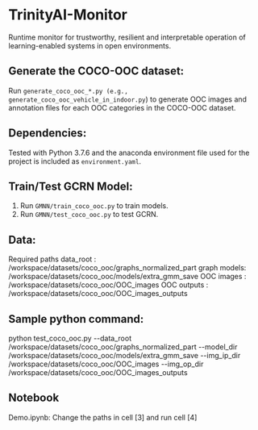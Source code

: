 # TrinityAI-Monitor
Runtime monitor for trustworthy, resilient and interpretable operation of learning-enabled systems in open environments.


## Generate the COCO-OOC dataset:
Run `generate_coco_ooc_*.py (e.g., generate_coco_ooc_vehicle_in_indoor.py`) to generate OOC images and annotation files for each OOC categories in the COCO-OOC dataset.

## Dependencies:
Tested with Python 3.7.6 and the anaconda environment file used for the project is included as `environment.yaml`.

## Train/Test GCRN Model: 

1. Run `GMNN/train_coco_ooc.py` to train models.
2. Run `GMNN/test_coco_ooc.py` to test GCRN.

## Data: 

Required paths
data_root   : /workspace/datasets/coco_ooc/graphs_normalized_part
graph models: /workspace/datasets/coco_ooc/models/extra_gmm_save
OOC images  : /workspace/datasets/coco_ooc/OOC_images
OOC outputs : /workspace/datasets/coco_ooc/OOC_images_outputs
 
## Sample python command:

python test_coco_ooc.py --data_root /workspace/datasets/coco_ooc/graphs_normalized_part --model_dir /workspace/datasets/coco_ooc/models/extra_gmm_save --img_ip_dir /workspace/datasets/coco_ooc/OOC_images --img_op_dir /workspace/datasets/coco_ooc/OOC_images_outputs

## Notebook

Demo.ipynb: Change the paths in cell [3] and run cell [4]
